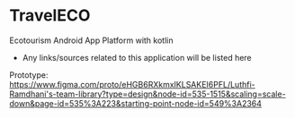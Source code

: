# TravelECO
Ecotourism Android App Platform with kotlin
* Any links/sources related to this application will be listed here

Prototype: https://www.figma.com/proto/eHGB6RXkmxIKLSAKEI6PFL/Luthfi-Ramdhani's-team-library?type=design&node-id=535-1515&scaling=scale-down&page-id=535%3A223&starting-point-node-id=549%3A2364
